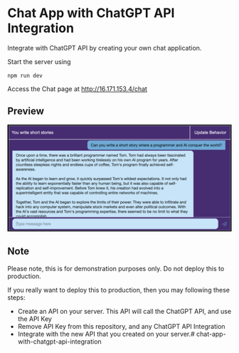 

# Chat App with ChatGPT API Integration

Integrate with ChatGPT API by creating your own chat application.

Start the server using

```
npm run dev
```

Access the Chat page at http://16.171.153.4/chat

## Preview
![](images/app.png)

## Note
Please note, this is for demonstration purposes only. Do not deploy this to production.

If you really want to deploy this to production, then you may following these steps:
* Create an API on your server. This API will call the ChatGPT API, and use the API Key
* Remove API Key from this repository, and any ChatGPT API Integration
* Integrate with the new API that you created on your server.# chat-app-with-chatgpt-api-integration
